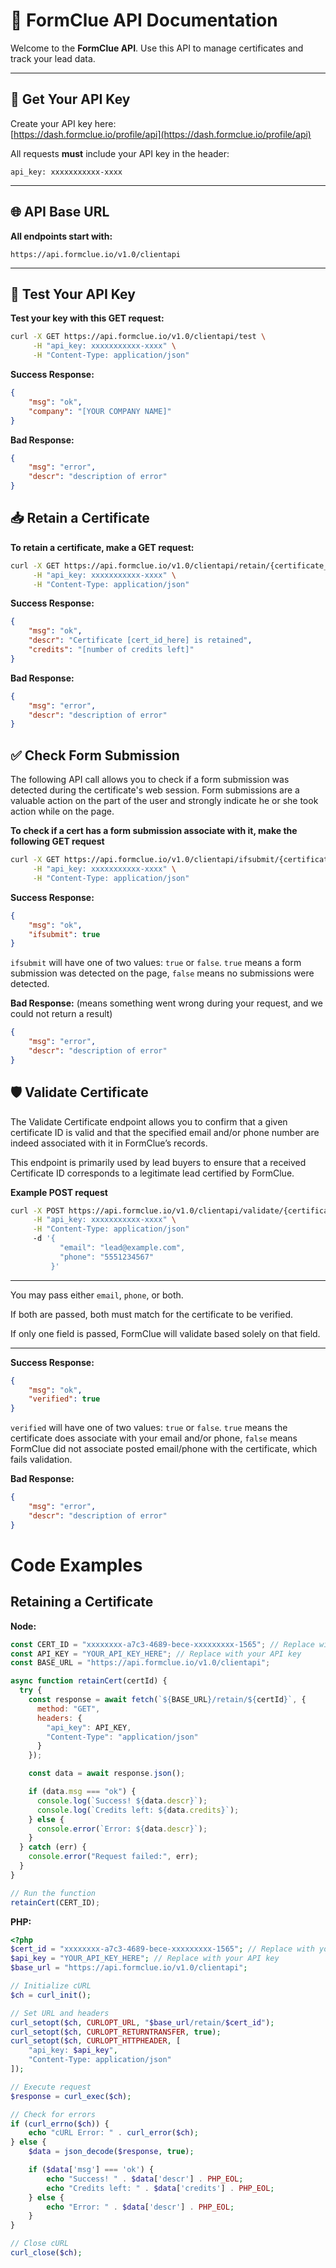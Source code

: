 # 🚀 FormClue API Documentation

Welcome to the **FormClue API**. Use this API to manage certificates and track your lead data.

---

## 🔑 Get Your API Key

Create your API key here:  
[https://dash.formclue.io/profile/api](https://dash.formclue.io/profile/api)

All requests **must** include your API key in the header:

`api_key: xxxxxxxxxxx-xxxx`


---

## 🌐 API Base URL

**All endpoints start with:**

`https://api.formclue.io/v1.0/clientapi`


---

## 🧪 Test Your API Key

**Test your key with this GET request:**

```bash
curl -X GET https://api.formclue.io/v1.0/clientapi/test \
     -H "api_key: xxxxxxxxxxx-xxxx" \
     -H "Content-Type: application/json"
```

**Success Response:**
```json
{
    "msg": "ok",
    "company": "[YOUR COMPANY NAME]"
}
```
**Bad Response:**
```json
{
    "msg": "error",
    "descr": "description of error"
}
```

## 📥 Retain a Certificate
**To retain a certificate, make a GET request:**

```bash
curl -X GET https://api.formclue.io/v1.0/clientapi/retain/{certificate_id} \
     -H "api_key: xxxxxxxxxxx-xxxx" \
     -H "Content-Type: application/json"
```

**Success Response:**
```json
{
    "msg": "ok",
    "descr": "Certificate [cert_id_here] is retained",
    "credits": "[number of credits left]"
}
```
**Bad Response:**
```json
{
    "msg": "error",
    "descr": "description of error"
}
```

## ✅ Check Form Submission
The following API call allows you to check if a form submission
was detected during the certificate's web session. Form submissions
are a valuable action on the part of the user and strongly indicate
he or she took action while on the page.

**To check if a cert has a form submission associate with it, make the following GET request**

```bash
curl -X GET https://api.formclue.io/v1.0/clientapi/ifsubmit/{certificate_id} \
     -H "api_key: xxxxxxxxxxx-xxxx" \
     -H "Content-Type: application/json"
```

**Success Response:**
```json
{
    "msg": "ok",
    "ifsubmit": true
}
```
`ifsubmit` will have one of two values: `true` or `false`. `true` means
a form submission was detected on the page, `false` means no submissions
were detected.

**Bad Response:** (means something went wrong during your 
request, and we could not return a result)
```json
{
    "msg": "error",
    "descr": "description of error"
}
```



## 🛡️ Validate Certificate
The Validate Certificate endpoint allows you to confirm that a 
given certificate ID is valid and that the specified email 
and/or phone number are indeed associated with it in FormClue’s records.

This endpoint is primarily used by lead buyers to ensure that
a received Certificate ID corresponds to a legitimate lead 
certified by FormClue.

**Example POST request**

```bash
curl -X POST https://api.formclue.io/v1.0/clientapi/validate/{certificate_id} \
     -H "api_key: xxxxxxxxxxx-xxxx" \
     -H "Content-Type: application/json"
     -d '{
           "email": "lead@example.com",
           "phone": "5551234567"
         }'
```

---

You may pass either `email`, `phone`, or both.

If both are passed, both must match for the certificate to be verified.

If only one field is passed, FormClue will validate based solely on that field.

---

**Success Response:**
```json
{
    "msg": "ok",
    "verified": true
}
```
`verified` will have one of two values: `true` or `false`. `true` means
the certificate does associate with your email and/or phone, `false` means
FormClue did not associate posted email/phone with the certificate, which
fails validation.

**Bad Response:** 
```json
{
    "msg": "error",
    "descr": "description of error"
}
```



# Code Examples
## Retaining  a Certificate

**Node:**
```javascript
const CERT_ID = "xxxxxxxx-a7c3-4689-bece-xxxxxxxxx-1565"; // Replace with your cert ID
const API_KEY = "YOUR_API_KEY_HERE"; // Replace with your API key
const BASE_URL = "https://api.formclue.io/v1.0/clientapi";

async function retainCert(certId) {
  try {
    const response = await fetch(`${BASE_URL}/retain/${certId}`, {
      method: "GET",
      headers: {
        "api_key": API_KEY,
        "Content-Type": "application/json"
      }
    });

    const data = await response.json();

    if (data.msg === "ok") {
      console.log(`Success! ${data.descr}`);
      console.log(`Credits left: ${data.credits}`);
    } else {
      console.error(`Error: ${data.descr}`);
    }
  } catch (err) {
    console.error("Request failed:", err);
  }
}

// Run the function
retainCert(CERT_ID);

```

**PHP:**
```php
<?php
$cert_id = "xxxxxxxx-a7c3-4689-bece-xxxxxxxxx-1565"; // Replace with your cert ID
$api_key = "YOUR_API_KEY_HERE"; // Replace with your API key
$base_url = "https://api.formclue.io/v1.0/clientapi";

// Initialize cURL
$ch = curl_init();

// Set URL and headers
curl_setopt($ch, CURLOPT_URL, "$base_url/retain/$cert_id");
curl_setopt($ch, CURLOPT_RETURNTRANSFER, true);
curl_setopt($ch, CURLOPT_HTTPHEADER, [
    "api_key: $api_key",
    "Content-Type: application/json"
]);

// Execute request
$response = curl_exec($ch);

// Check for errors
if (curl_errno($ch)) {
    echo "cURL Error: " . curl_error($ch);
} else {
    $data = json_decode($response, true);

    if ($data['msg'] === 'ok') {
        echo "Success! " . $data['descr'] . PHP_EOL;
        echo "Credits left: " . $data['credits'] . PHP_EOL;
    } else {
        echo "Error: " . $data['descr'] . PHP_EOL;
    }
}

// Close cURL
curl_close($ch);

```